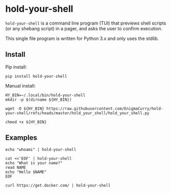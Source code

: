 # hold-your-shell

`hold-your-shell` is a command line program (TUI) that previews shell
scripts (or any shebang script) in a pager, and asks the user to
confirm execution.

This single file program is written for Python 3.x and only uses the
stdlib.

## Install

Pip install:

```
pip install hold-your-shell
```

Manual install:

```
HY_BIN=~/.local/bin/hold-your-shell
mkdir -p $(dirname ${HY_BIN})

wget -O ${HY_BIN} https://raw.githubusercontent.com/EnigmaCurry/hold-your-shell/refs/heads/master/hold_your_shell/hold_your_shell.py

chmod +x ${HY_BIN}
```

## Examples

```
echo "whoami" | hold-your-shell
```

```
cat <<'EOF' | hold-your-shell
echo "What is your name?"
read NAME
echo "Hello $NAME"
EOF
```

```
curl https://get.docker.com/ | hold-your-shell
```
